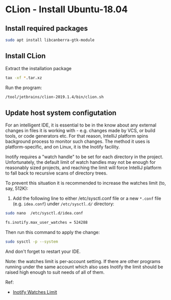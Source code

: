 # CLion - Install Ubuntu-18.04

## Install required packages

```bash
sudo apt install libcanberra-gtk-module
```

## Install CLion

Extract the installation package
```bash
tax -xf *.tar.xz
```

Run the program:
```bash
/tool/jetbrains/clion-2019.1.4/bin/clion.sh
```

## Update host system configutation

For an intelligent IDE, it is essential to be in the know about any external changes in files it is working with - e.g. changes made by VCS, or build tools, or code generators etc. For that reason, IntelliJ platform spins background process to monitor such changes. The method it uses is platform-specific, and on Linux, it is the Inotify facility.

Inotify requires a "watch handle" to be set for each directory in the project. Unfortunately, the default limit of watch handles may not be enough for reasonably sized projects, and reaching the limit will force IntelliJ platform to fall back to recursive scans of directory trees.

To prevent this situation it is recommended to increase the watches limit (to, say, 512K):

1. Add the following line to either /etc/sysctl.conf file or a new `*.conf` file (e.g. `idea.conf`) under `/etc/sysctl.d/` directory:

```bash
sudo nano  /etc/sysctl.d/idea.conf

fs.inotify.max_user_watches = 524288
```

Then run this command to apply the change:

```bash
sudo sysctl -p --system
```

And don't forget to restart your IDE.

Note: the watches limit is per-account setting. If there are other programs running under the same account which also uses Inotify the limit should be raised high enough to suit needs of all of them.

Ref:
- [Inotify Watches Limit](https://confluence.jetbrains.com/display/IDEADEV/Inotify+Watches+Limit)
